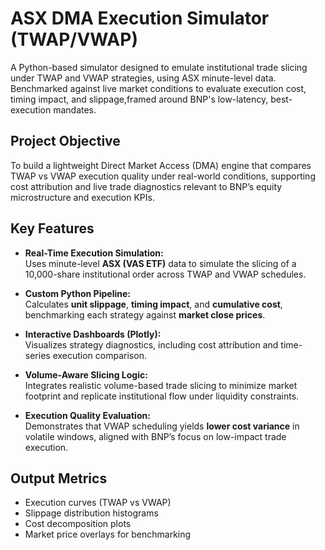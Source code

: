 # ASX DMA Execution Simulator (TWAP/VWAP)

A Python-based simulator designed to emulate institutional trade slicing under TWAP and VWAP strategies, using ASX minute-level data. Benchmarked against live market conditions to evaluate execution cost, timing impact, and slippage,framed around BNP's low-latency, best-execution mandates.

## Project Objective

To build a lightweight Direct Market Access (DMA) engine that compares TWAP vs VWAP execution quality under real-world conditions, supporting cost attribution and live trade diagnostics relevant to BNP’s equity microstructure and execution KPIs.

## Key Features

- **Real-Time Execution Simulation:**  
  Uses minute-level **ASX (VAS ETF)** data to simulate the slicing of a 10,000-share institutional order across TWAP and VWAP schedules.

- **Custom Python Pipeline:**  
  Calculates **unit slippage**, **timing impact**, and **cumulative cost**, benchmarking each strategy against **market close prices**.

- **Interactive Dashboards (Plotly):**  
  Visualizes strategy diagnostics, including cost attribution and time-series execution comparison.

- **Volume-Aware Slicing Logic:**  
  Integrates realistic volume-based trade slicing to minimize market footprint and replicate institutional flow under liquidity constraints.

- **Execution Quality Evaluation:**  
  Demonstrates that VWAP scheduling yields **lower cost variance** in volatile windows, aligned with BNP’s focus on low-impact trade execution.

## Output Metrics

- Execution curves (TWAP vs VWAP)
- Slippage distribution histograms
- Cost decomposition plots
- Market price overlays for benchmarking
